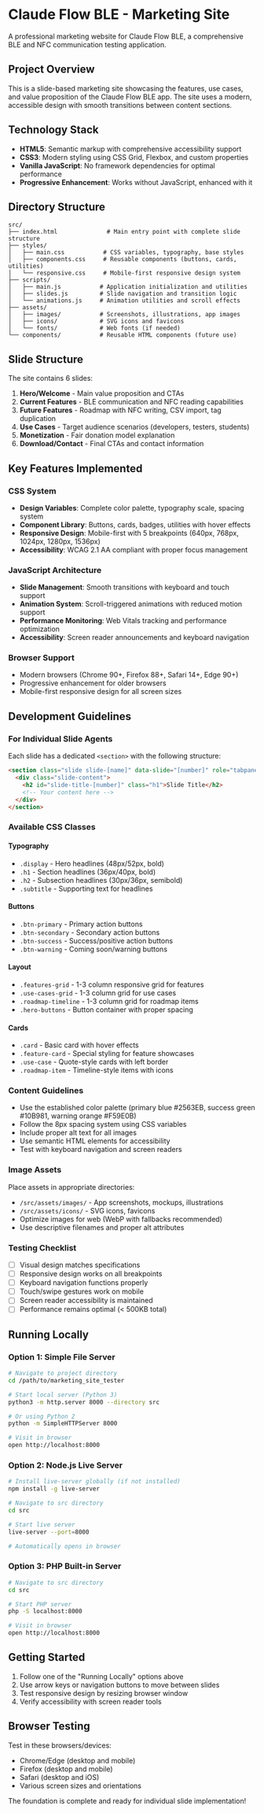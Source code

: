 # Claude Flow BLE - Marketing Site

A professional marketing website for Claude Flow BLE, a comprehensive BLE and NFC communication testing application.

## Project Overview

This is a slide-based marketing site showcasing the features, use cases, and value proposition of the Claude Flow BLE app. The site uses a modern, accessible design with smooth transitions between content sections.

## Technology Stack

- **HTML5**: Semantic markup with comprehensive accessibility support
- **CSS3**: Modern styling using CSS Grid, Flexbox, and custom properties
- **Vanilla JavaScript**: No framework dependencies for optimal performance
- **Progressive Enhancement**: Works without JavaScript, enhanced with it

## Directory Structure

```
src/
├── index.html              # Main entry point with complete slide structure
├── styles/
│   ├── main.css           # CSS variables, typography, base styles
│   ├── components.css     # Reusable components (buttons, cards, utilities)
│   └── responsive.css     # Mobile-first responsive design system
├── scripts/
│   ├── main.js           # Application initialization and utilities
│   ├── slides.js         # Slide navigation and transition logic
│   └── animations.js     # Animation utilities and scroll effects
├── assets/
│   ├── images/           # Screenshots, illustrations, app images
│   ├── icons/            # SVG icons and favicons
│   └── fonts/            # Web fonts (if needed)
└── components/           # Reusable HTML components (future use)
```

## Slide Structure

The site contains 6 slides:

1. **Hero/Welcome** - Main value proposition and CTAs
2. **Current Features** - BLE communication and NFC reading capabilities
3. **Future Features** - Roadmap with NFC writing, CSV import, tag duplication
4. **Use Cases** - Target audience scenarios (developers, testers, students)
5. **Monetization** - Fair donation model explanation
6. **Download/Contact** - Final CTAs and contact information

## Key Features Implemented

### CSS System
- **Design Variables**: Complete color palette, typography scale, spacing system
- **Component Library**: Buttons, cards, badges, utilities with hover effects
- **Responsive Design**: Mobile-first with 5 breakpoints (640px, 768px, 1024px, 1280px, 1536px)
- **Accessibility**: WCAG 2.1 AA compliant with proper focus management

### JavaScript Architecture
- **Slide Management**: Smooth transitions with keyboard and touch support
- **Animation System**: Scroll-triggered animations with reduced motion support
- **Performance Monitoring**: Web Vitals tracking and performance optimization
- **Accessibility**: Screen reader announcements and keyboard navigation

### Browser Support
- Modern browsers (Chrome 90+, Firefox 88+, Safari 14+, Edge 90+)
- Progressive enhancement for older browsers
- Mobile-first responsive design for all screen sizes

## Development Guidelines

### For Individual Slide Agents

Each slide has a dedicated `<section>` with the following structure:
```html
<section class="slide slide-[name]" data-slide="[number]" role="tabpanel" aria-labelledby="slide-title-[number]" aria-hidden="true">
  <div class="slide-content">
    <h2 id="slide-title-[number]" class="h1">Slide Title</h2>
    <!-- Your content here -->
  </div>
</section>
```

### Available CSS Classes

#### Typography
- `.display` - Hero headlines (48px/52px, bold)
- `.h1` - Section headlines (36px/40px, bold)  
- `.h2` - Subsection headlines (30px/36px, semibold)
- `.subtitle` - Supporting text for headlines

#### Buttons
- `.btn-primary` - Primary action buttons
- `.btn-secondary` - Secondary action buttons
- `.btn-success` - Success/positive action buttons
- `.btn-warning` - Coming soon/warning buttons

#### Layout
- `.features-grid` - 1-3 column responsive grid for features
- `.use-cases-grid` - 1-3 column grid for use cases
- `.roadmap-timeline` - 1-3 column grid for roadmap items
- `.hero-buttons` - Button container with proper spacing

#### Cards
- `.card` - Basic card with hover effects
- `.feature-card` - Special styling for feature showcases
- `.use-case` - Quote-style cards with left border
- `.roadmap-item` - Timeline-style items with icons

### Content Guidelines

- Use the established color palette (primary blue #2563EB, success green #10B981, warning orange #F59E0B)
- Follow the 8px spacing system using CSS variables
- Include proper alt text for all images
- Use semantic HTML elements for accessibility
- Test with keyboard navigation and screen readers

### Image Assets

Place assets in appropriate directories:
- `/src/assets/images/` - App screenshots, mockups, illustrations
- `/src/assets/icons/` - SVG icons, favicons
- Optimize images for web (WebP with fallbacks recommended)
- Use descriptive filenames and proper alt attributes

### Testing Checklist

- [ ] Visual design matches specifications
- [ ] Responsive design works on all breakpoints
- [ ] Keyboard navigation functions properly
- [ ] Touch/swipe gestures work on mobile
- [ ] Screen reader accessibility is maintained
- [ ] Performance remains optimal (< 500KB total)

## Running Locally

### Option 1: Simple File Server
```bash
# Navigate to project directory
cd /path/to/marketing_site_tester

# Start local server (Python 3)
python3 -m http.server 8000 --directory src

# Or using Python 2
python -m SimpleHTTPServer 8000

# Visit in browser
open http://localhost:8000
```

### Option 2: Node.js Live Server
```bash
# Install live-server globally (if not installed)
npm install -g live-server

# Navigate to src directory
cd src

# Start live server
live-server --port=8000

# Automatically opens in browser
```

### Option 3: PHP Built-in Server
```bash
# Navigate to src directory  
cd src

# Start PHP server
php -S localhost:8000

# Visit in browser
open http://localhost:8000
```

## Getting Started

1. Follow one of the "Running Locally" options above
2. Use arrow keys or navigation buttons to move between slides
3. Test responsive design by resizing browser window
4. Verify accessibility with screen reader tools

## Browser Testing

Test in these browsers/devices:
- Chrome/Edge (desktop and mobile)
- Firefox (desktop and mobile)
- Safari (desktop and iOS)
- Various screen sizes and orientations

The foundation is complete and ready for individual slide implementation!